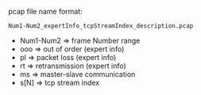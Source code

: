 
pcap file name format:

```
Num1-Num2_expertInfo_tcpStreamIndex_description.pcap
```

- Num1-Num2 => frame Number range
- ooo       => out of order (expert info)
- pl        => packet loss (expert info)
- rt        => retransmission (expert info)
- ms        => master-slave communication
- s[N]      => tcp stream index
